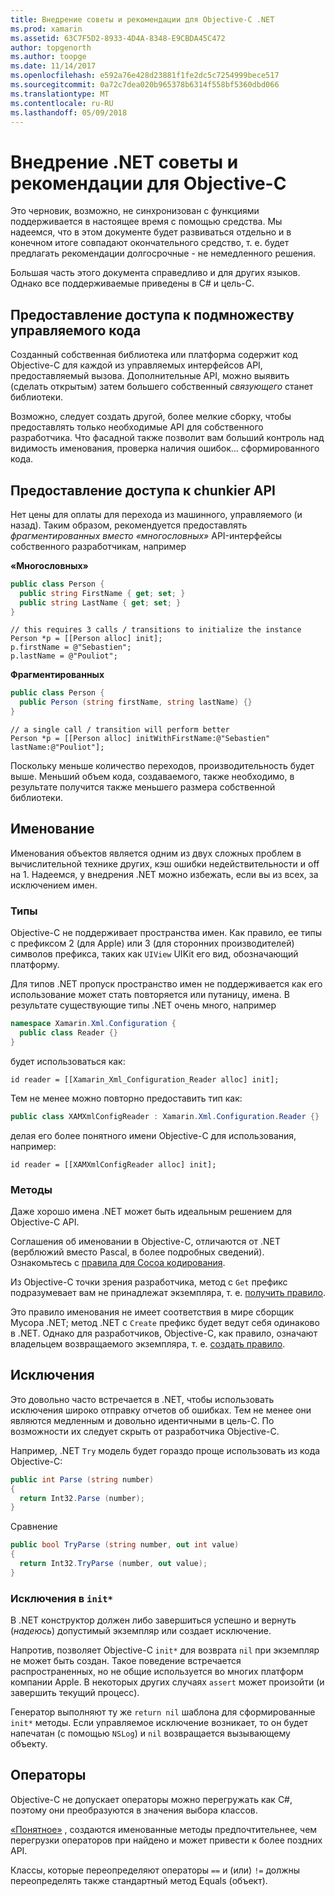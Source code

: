 ```yaml
---
title: Внедрение советы и рекомендации для Objective-C .NET
ms.prod: xamarin
ms.assetid: 63C7F5D2-8933-4D4A-8348-E9CBDA45C472
author: topgenorth
ms.author: toopge
ms.date: 11/14/2017
ms.openlocfilehash: e592a76e428d23881f1fe2dc5c7254999bece517
ms.sourcegitcommit: 0a72c7dea020b965378b6314f558bf5360dbd066
ms.translationtype: MT
ms.contentlocale: ru-RU
ms.lasthandoff: 05/09/2018
---
```

# <a name="net-embedding-best-practices-for-objective-c"></a>Внедрение .NET советы и рекомендации для Objective-C

Это черновик, возможно, не синхронизован с функциями поддерживается в настоящее время с помощью средства. Мы надеемся, что в этом документе будет развиваться отдельно и в конечном итоге совпадают окончательного средство, т. е. будет предлагать рекомендации долгосрочные - не немедленного решения.

Большая часть этого документа справедливо и для других языков. Однако все поддерживаемые приведены в C# и цель-C.

## <a name="exposing-a-subset-of-the-managed-code"></a>Предоставление доступа к подмножеству управляемого кода

Созданный собственная библиотека или платформа содержит код Objective-C для каждой из управляемых интерфейсов API, предоставляемый вызова. Дополнительные API, можно выявить (сделать открытым) затем большего собственный _связующего_ станет библиотеки.

Возможно, следует создать другой, более мелкие сборку, чтобы предоставлять только необходимые API для собственного разработчика. Что фасадной также позволит вам больший контроль над видимость именования, проверка наличия ошибок... сформированного кода.

## <a name="exposing-a-chunkier-api"></a>Предоставление доступа к chunkier API

Нет цены для оплаты для перехода из машинного, управляемого (и назад). Таким образом, рекомендуется предоставлять _фрагментированных вместо «многословных»_ API-интерфейсы собственного разработчикам, например

**«Многословных»**

```csharp
public class Person {
  public string FirstName { get; set; }
  public string LastName { get; set; }
}
```

```objc
// this requires 3 calls / transitions to initialize the instance
Person *p = [[Person alloc] init];
p.firstName = @"Sebastien";
p.lastName = @"Pouliot";
```

**Фрагментированных**

```csharp
public class Person {
  public Person (string firstName, string lastName) {}
}
```

```objc
// a single call / transition will perform better
Person *p = [[Person alloc] initWithFirstName:@"Sebastien" lastName:@"Pouliot"];
```

Поскольку меньше количество переходов, производительность будет выше. Меньший объем кода, создаваемого, также необходимо, в результате получится также меньшего размера собственной библиотеки.

## <a name="naming"></a>Именование

Именования объектов является одним из двух сложных проблем в вычислительной технике других, кэш ошибки недействительности и off на 1. Надеемся, у внедрения .NET можно избежать, если вы из всех, за исключением имен.

### <a name="types"></a>Типы

Objective-C не поддерживает пространства имен. Как правило, ее типы с префиксом 2 (для Apple) или 3 (для сторонних производителей) символов префикса, таких как `UIView` UIKit его вид, обозначающий платформу.

Для типов .NET пропуск пространство имен не поддерживается как его использование может стать повторяется или путаницу, имена. В результате существующие типы .NET очень много, например

```csharp
namespace Xamarin.Xml.Configuration {
  public class Reader {}
}
```

будет использоваться как:

```objc
id reader = [[Xamarin_Xml_Configuration_Reader alloc] init];
```

Тем не менее можно повторно предоставить тип как:

```csharp
public class XAMXmlConfigReader : Xamarin.Xml.Configuration.Reader {}
```

делая его более понятного имени Objective-C для использования, например:

```objc
id reader = [[XAMXmlConfigReader alloc] init];
```

### <a name="methods"></a>Методы

Даже хорошо имена .NET может быть идеальным решением для Objective-C API.

Соглашения об именовании в Objective-C, отличаются от .NET (верблюжий вместо Pascal, в более подробных сведений).
Ознакомьтесь с [правила для Cocoa кодирования](https://developer.apple.com/library/content/documentation/Cocoa/Conceptual/CodingGuidelines/Articles/NamingMethods.html#//apple_ref/doc/uid/20001282-BCIGIJJF).

Из Objective-C точки зрения разработчика, метод с `Get` префикс подразумевает вам не принадлежат экземпляра, т. е. [получить правило](https://developer.apple.com/library/content/documentation/CoreFoundation/Conceptual/CFMemoryMgmt/Concepts/Ownership.html#//apple_ref/doc/uid/20001148-SW1).

Это правило именования не имеет соответствия в мире сборщик Мусора .NET; метод .NET с `Create` префикс будет ведут себя одинаково в .NET. Однако для разработчиков, Objective-C, как правило, означают владельцем возвращаемого экземпляра, т. е. [создать правило](https://developer.apple.com/library/content/documentation/CoreFoundation/Conceptual/CFMemoryMgmt/Concepts/Ownership.html#//apple_ref/doc/uid/20001148-103029).

## <a name="exceptions"></a>Исключения

Это довольно часто встречается в .NET, чтобы использовать исключения широко отправку отчетов об ошибках. Тем не менее они являются медленным и довольно идентичными в цель-C. По возможности их следует скрыть от разработчика Objective-C.

Например, .NET `Try` модель будет гораздо проще использовать из кода Objective-C:

```csharp
public int Parse (string number)
{
  return Int32.Parse (number);
}
```

Сравнение

```csharp
public bool TryParse (string number, out int value)
{
  return Int32.TryParse (number, out value);
}
```

### <a name="exceptions-inside-init"></a>Исключения в `init*`

В .NET конструктор должен либо завершиться успешно и вернуть (_надеюсь_) допустимый экземпляр или создает исключение.

Напротив, позволяет Objective-C `init*` для возврата `nil` при экземпляр не может быть создан. Такое поведение встречается распространенных, но не общие используется во многих платформ компании Apple. В некоторых других случаях `assert` может произойти (и завершить текущий процесс).

Генератор выполняют ту же `return nil` шаблона для сформированные `init*` методы. Если управляемое исключение возникает, то он будет напечатан (с помощью `NSLog`) и `nil` возвращается вызывающему объекту.

## <a name="operators"></a>Операторы

Objective-C не допускает операторы можно перегружать как C#, поэтому они преобразуются в значения выбора классов.

[«Понятное»](https://docs.microsoft.com/dotnet/standard/design-guidelines/operator-overloads) , создаются именованные методы предпочтительнее, чем перегрузки операторов при найдено и может привести к более поздних API.

Классы, которые переопределяют операторы `==` и (или) `!=` должны переопределять также стандартный метод Equals (объект).
